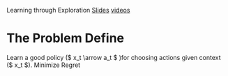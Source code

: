 Learning through Exploration 
[Slides](http://videolectures.net/site/normal_dl/tag=73137/kdd2010_beygelzimer_langford_lte.pdf)
[videos](http://videolectures.net/kdd2010_beygelzimer_langford_lte/?q=lte#)

# The Problem Define

Learn a good policy ($ x_t \arrow a_t $ )for choosing actions given context ($ x_t $).
Minimize Regret 